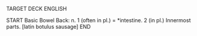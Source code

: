 TARGET DECK
ENGLISH

START
Basic
Bowel
Back: n. 1 (often in pl.) = *intestine. 2 (in pl.) Innermost parts. [latin botulus sausage]
END
